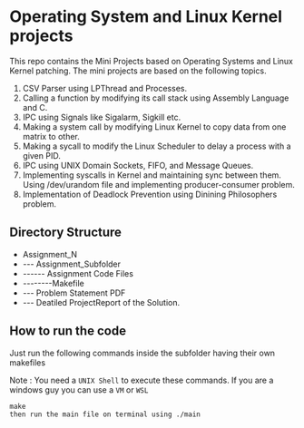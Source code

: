 # Operating System and Linux Kernel projects
This repo contains the Mini Projects based on Operating Systems and Linux Kernel patching.
The mini projects are based on the following topics.
1. CSV Parser using LPThread and Processes.
2. Calling a function by modifying its call stack using Assembly Language and C.
3. IPC using Signals like Sigalarm, Sigkill etc.
4. Making a system call by modifying Linux Kernel to copy data from one matrix to other.
5. Making a sycall to modify the Linux Scheduler to delay a process with a given PID.
6. IPC using UNIX Domain Sockets, FIFO, and Message Queues.
7. Implementing syscalls in Kernel and maintaining sync between them. Using /dev/urandom file and implementing producer-consumer problem.
8. Implementation of Deadlock Prevention using Dinining Philosophers problem.

## Directory Structure
- Assignment_N
- --- Assignment_Subfolder
- ------ Assignment Code Files
- --------Makefile
- --- Problem Statement PDF
- --- Deatiled ProjectReport of the Solution.

## How to run the code
Just run the following commands inside the subfolder having their own makefiles 

Note : You need a `UNIX Shell` to execute these commands. If you are a windows guy you can use a `VM` or `WSL`
```
make
then run the main file on terminal using ./main
```
